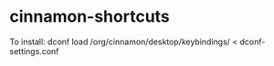 # cinnamon-shortcuts

To install:
	dconf load /org/cinnamon/desktop/keybindings/ < dconf-settings.conf
